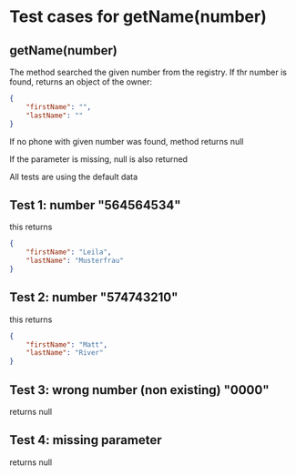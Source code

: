 # Test cases for getName(number)

## **getName(number)**

The method searched the given number from the registry. If thr number is found, returns an object of the owner:

```json
{
	"firstName": "",
	"lastName": ""
}
```

If no phone with given number was found, method returns null

If the parameter is missing, null is also returned

All tests are using the default data

## Test 1: number "564564534"

this returns

```json
{
	"firstName": "Leila",
	"lastName": "Musterfrau"
}
```

## Test 2: number "574743210"

this returns

```json
{
	"firstName": "Matt",
	"lastName": "River"
}
```

## Test 3: wrong number (non existing) "0000"

returns null

## Test 4: missing parameter

returns null
